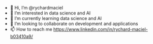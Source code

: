 - 👋 Hi, I’m @rychardmaciel
- 👀 I’m interested in data science and AI
- 🌱 I’m currently learning data science and AI
- 💞️ I’m looking to collaborate on development and applications
- 📫 How to reach me https://www.linkedin.com/in/rychard-maciel-b03410a9/

<!---
rychardmaciel/rychardmaciel is a ✨ special ✨ repository because its `README.md` (this file) appears on your GitHub profile.
You can click the Preview link to take a look at your changes.
--->
